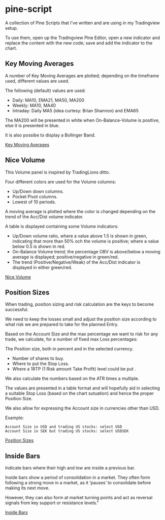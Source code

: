# pine-script

A collection of Pine Scripts that I've written and are using
in my Tradingview setup.

To use them, open up the Tradingview Pine Editor, open a new
indicator and replace the content with the new code; save and
add the indicator to the chart.

## Key Moving Averages

A number of Key Moving Averages are plotted;
depending on the timeframe used, different values are used.

The following (default) values are used:

  * Daily: MA10, EMA21, MA50, MA200
  * Weekly: MA10, MA40
  * Intraday: Daily MA5  (idea curtesy: Brian Shannon) and EMA65

The MA200 will be presented in white when On-Balance-Volume is positive,
else it is presented in blue.

It is also possibe to display a Bollinger Band.

[Key Moving Averages](images/key-moving-averages.png)


## Nice Volume

This Volume panel is inspired by TradingLions ditto.

Four different colors are used for the Volume columns:

  * Up/Down down columns.
  * Pocket Pivot columns.
  * Lowest of 10 periods.

A moving average is plotted where the color is changed
depending on the trend of the Acc/Dist volume indicator.

A table is displayed containing some Volume indicators:

  * Up/Down volume ratio, where a value above 1.5 is shown
    in green, indicating that more than 50% och the volume
    is positive; where a value below 0.5 is shown in red.
  * On-Balance Volume trend; the percentage OBV is above/below
    a moving average is displayed; positive/negative in green/red.
  * The trend (Positive/Negative/Weak) of the Acc/Dist indicator
    is displayed in either green/red.

[Nice Volume](images/nice-volume.png)


## Position Sizes

When trading, position sizing and risk calculation are the keys to become
successful.

We need to keep the losses small and adjust the position size according to what
risk we are prepared to take for the planned Entry.

Based on the Account Size and the max percentage we want to risk for any trade,
we calculate, for a number of fixed max Loss percentages:

The Position size, both in percent and in the selected currency.

  * Number of shares to buy.
  * Where to put the Stop Loss.
  * Where a 1RTP (1 Risk amount Take Profit) level could be put .

We also calculate the numbers based on the ATR times a multiple.

The values are presented in a table format and will hopefully aid in selecting
a suitable Stop Loss (based on the chart sutuation) and hence the proper
Position Size.

We also allow for expressing the Account size in currencies other than USD.

Example:

    Account Size in USD and trading US stocks: select USD
    Account Size in SEK but trading US stocks: select USDSEK

[Position Sizes](images/position-sizes.png)


## Inside Bars

Indicate bars where their high and low are inside a previous bar.

Inside bars show a period of consolidation in a market.
They often form following a strong move in a market,
as it ‘pauses’ to consolidate before making its next move.

However, they can also form at market turning points and
act as reversal signals from key support or resistance levels."

[Inside Bars](images/inside-bars.png)

